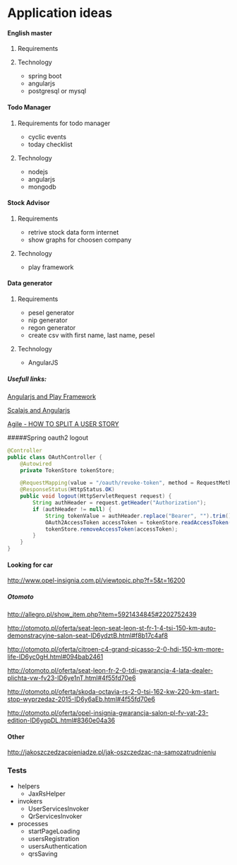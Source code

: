 # Application ideas



#### English master
1. Requirements

2. Technology
    - spring boot
    - angularjs
    - postgresql or mysql

#### Todo Manager

1. Requirements for todo manager
    - cyclic events
    - today checklist

2. Technology
      - nodejs
      - angularjs
      - mongodb
  
#### Stock Advisor
1. Requirements
    - retrive stock data form internet
    - show graphs for choosen company

2. Technology
    - play framework

#### Data generator
1. Requirements
    - pesel generator
    - nip generator
    - regon generator
    - create csv with first name, last name, pesel

2. Technology
    - AngularJS



##### Usefull links:
[Angularjs and Play Framework](http://www.toptal.com/java/building-modern-web-applications-with-angularjs-and-play-framework)

[Scalajs and Angularjs](http://www.smartjava.org/content/creating-angularjs-application-without-javascript-scalajs)

[Agile - HOW TO SPLIT A USER STORY](http://www.agileforall.com/wp-content/uploads/2012/01/Story-Splitting-Flowchart.pdf)

#####Spring oauth2 logout

``` java
@Controller
public class OAuthController {
    @Autowired
    private TokenStore tokenStore;

    @RequestMapping(value = "/oauth/revoke-token", method = RequestMethod.GET)
    @ResponseStatus(HttpStatus.OK)
    public void logout(HttpServletRequest request) {
        String authHeader = request.getHeader("Authorization");
        if (authHeader != null) {
            String tokenValue = authHeader.replace("Bearer", "").trim();
            OAuth2AccessToken accessToken = tokenStore.readAccessToken(tokenValue);
            tokenStore.removeAccessToken(accessToken);
        }
    }
}
```

#### Looking for car
http://www.opel-insignia.com.pl/viewtopic.php?f=5&t=16200

##### Otomoto

http://allegro.pl/show_item.php?item=5921434845#2202752439

http://otomoto.pl/oferta/seat-leon-seat-leon-st-fr-1-4-tsi-150-km-auto-demonstracyjne-salon-seat-ID6ydztB.html#f8b17c4af8

http://otomoto.pl/oferta/citroen-c4-grand-picasso-2-0-hdi-150-km-more-life-ID6yc0gH.html#094bab2461

http://otomoto.pl/oferta/seat-leon-fr-2-0-tdi-gwarancja-4-lata-dealer-plichta-vw-fv23-ID6ye1nT.html#4f55fd70e6

http://otomoto.pl/oferta/skoda-octavia-rs-2-0-tsi-162-kw-220-km-start-stop-wyprzedaz-2015-ID6y6aEb.html#4f55fd70e6

http://otomoto.pl/oferta/opel-insignia-gwarancja-salon-pl-fv-vat-23-edition-ID6ygpDL.html#8360e04a36


#### Other
http://jakoszczedzacpieniadze.pl/jak-oszczedzac-na-samozatrudnieniu


### Tests
- helpers
    - JaxRsHelper
- invokers
    - UserServicesInvoker
    - QrServicesInvoker
- processes
    - startPageLoading
    - usersRegistration
    - usersAuthentication
    - qrsSaving

